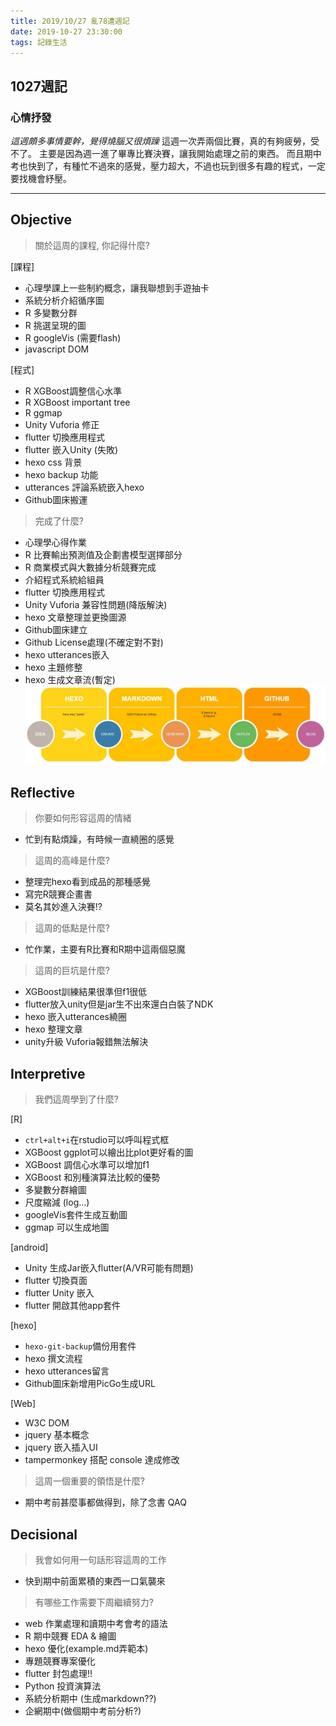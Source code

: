 ```yaml
---
title: 2019/10/27 亂78遭週記
date: 2019-10-27 23:30:00
tags: 記錄生活
---
```

## **1027週記**

### 心情抒發
*這週頗多事情要幹，覺得燒腦又很煩躁*
這週一次弄兩個比賽，真的有夠疲勞，受不了。
主要是因為週一進了畢專比賽決賽，讓我開始處理之前的東西。
而且期中考也快到了，有種忙不過來的感覺，壓力超大，不過也玩到很多有趣的程式，一定要找機會紓壓。

---
<!-- more -->
## **Objective**

> 關於這周的課程, 你記得什麼?

[課程]
- 心理學課上一些制約概念，讓我聯想到手遊抽卡
- 系統分析介紹循序圖
- R 多變數分群
- R 挑選呈現的圖
- R googleVis (需要flash)
- javascript DOM

[程式]
- R XGBoost調整信心水準
- R XGBoost important tree
- R ggmap
- Unity Vuforia 修正
- flutter 切換應用程式
- flutter 嵌入Unity (失敗)
- hexo css 背景
- hexo backup 功能
- utterances 評論系統嵌入hexo
- Github圖床搬運

> 完成了什麼?

- 心理學心得作業
- R 比賽輸出預測值及企劃書模型選擇部分
- R 商業模式與大數據分析競賽完成
- 介紹程式系統給組員
- flutter 切換應用程式
- Unity Vuforia 兼容性問題(降版解決)
- hexo 文章整理並更換圖源
- Github圖床建立
- Github License處理(不確定對不對)
- hexo utterances嵌入
- hexo 主題修整
- hexo 生成文章流(暫定)
![](https://raw.githubusercontent.com/kidneyweakx/img-host/image/image/20191027.jpg)

## **Reflective**

> 你要如何形容這周的情緒

* 忙到有點煩躁，有時候一直繞圈的感覺

> 這周的高峰是什麼?

* 整理完hexo看到成品的那種感覺
* 寫完R競賽企畫書
* 莫名其妙進入決賽!?

> 這周的低點是什麼?

* 忙作業，主要有R比賽和R期中這兩個惡魔

> 這周的巨坑是什麼?

* XGBoost訓練結果很準但f1很低
* flutter放入unity但是jar生不出來還白白裝了NDK
* hexo 嵌入utterances繞圈
* hexo 整理文章
* unity升級 Vuforia報錯無法解決

## **Interpretive**

> 我們這周學到了什麼?

[R]
- `ctrl+alt+i`在rstudio可以呼叫程式框
- XGBoost ggplot可以繪出比plot更好看的圖
- XGBoost 調信心水準可以增加f1
- XGBoost 和別種演算法比較的優勢
- 多變數分群繪圖
- 尺度縮減 (log...)
- googleVis套件生成互動圖
- ggmap 可以生成地圖

[android]
- Unity 生成Jar嵌入flutter(A/VR可能有問題)
- flutter 切換頁面
- flutter Unity 嵌入
- flutter 開啟其他app套件

[hexo]
- `hexo-git-backup`備份用套件
- hexo 撰文流程
- hexo utterances留言
- Github圖床新增用PicGo生成URL

[Web]
- W3C DOM
- jquery 基本概念
- jquery 嵌入插入UI
- tampermonkey 搭配 console 達成修改

> 這周一個重要的領悟是什麼?

* 期中考前甚麼事都做得到，除了念書 QAQ

## **Decisional**

> 我會如何用一句話形容這周的工作

* 快到期中前面累積的東西一口氣襲來

> 有哪些工作需要下周繼續努力?

- web 作業處理和讀期中考會考的語法
- R 期中競賽 EDA & 繪圖
- hexo 優化(example.md弄範本)
- 專題競賽專案優化
- flutter 封包處理!!
- Python 投資演算法
- 系統分析期中 (生成markdown??)
- 企網期中(做個期中考前分析?)
